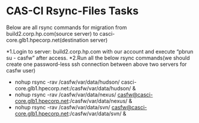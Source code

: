 CAS-CI Rsync-Files Tasks 
=================

Below are all rsync commands for migration from build2.corp.hp.com(source server) to casci-core.glb1.hpecorp.net(destination server)  

*1.Login to server: build2.corp.hp.com with our account and execute “pbrun  su - casfw”  after access.
*2.Run all the below rsync commands(we should create one password-less ssh connection between above two servers for casfw user)
  
*  nohup rsync -rav /casfw/var/data/hudson/  casci-core.glb1.hpecorp.net:/casfw/var/data/hudson/ &
*  nohup rsync -rav /casfw/var/data/nexus/ casfw@casci-core.glb1.hpecorp.net:/casfw/var/data/nexus/ &
*  nohup rsync -rav /casfw/var/data/svn/ casfw@casci-core.glb1.hpecorp.net:/casfw/var/data/svn/ &
